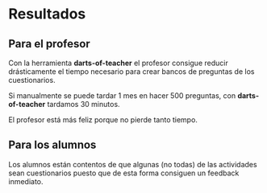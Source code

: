 
# Resultados

## Para el profesor

Con la herramienta **darts-of-teacher** el profesor consigue reducir drásticamente
el tiempo necesario para crear bancos de preguntas de los cuestionarios.

Si manualmente se puede tardar 1 mes en hacer 500 preguntas, con
**darts-of-teacher** tardamos 30 minutos.

El profesor está más feliz porque no pierde tanto tiempo.

## Para los alumnos

Los alumnos están contentos de que algunas (no todas) de las actividades
sean cuestionarios puesto que de esta forma consiguen un feedback inmediato.
